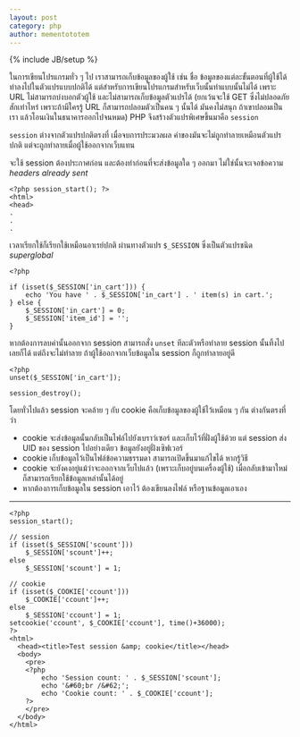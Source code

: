 ```yaml
---
layout: post
category: php
author: mementototem
---
```

{% include JB/setup %}

ในการเขียนโปรแกรมทั่ว ๆ ไป เราสามารถเก็บข้อมูลของผู้ใช้ เช่น ชื่อ ข้อมูลของแต่ละขั้นตอนที่ผู้ใช้ได้ทำลงไปในตัวแปรแบบปกติได้ แต่สำหรับการเขียนโปรแกรมสำหรับเว็บนั้นทำแบบนั้นไม่ได้ เพราะ URL ไม่สามารถบ่งบอกตัวผู้ใช้ และไม่สามารถเก็บข้อมูลตัวแปรได้ (ยกเว้นจะใช้ GET ซึ่งไม่ปลอดภัยสักเท่าไหร่ เพราะถ้ามีใครรู้ URL ก็สามารถปลอมตัวเป็นคน ๆ นั้นได้ มันคงไม่สนุก ถ้าเขาปลอมเป็นเรา แล้วโอนเงินในธนาคารออกไปจนหมด) PHP จึงสร้างตัวแปรพิเศษขึ้นมาคือ `session` 

`session` ต่างจากตัวแปรปกติตรงที่ เมื่อจบการประมวลผล ค่าของมันจะไม่ถูกทำลายเหมือนตัวแปรปกติ แต่จะถูกทำลายเมื่อผู้ใช้ออกจากเว็บแทน 

จะใช้ session ต้องประกาศก่อน และต้องทำก่อนที่จะส่งข้อมูลใด ๆ ออกมา ไม่ใช่นั้นจะเจอข้อความ *headers already sent*

    <?php session_start(); ?>
    <html>
    <head>
    .
    .
    .

เวลาเรียกใช้ก็เรียกใช้เหมือนอาเรย์ปกติ ผ่านทางตัวแปร `$_SESSION` ซึ่งเป็นตัวแปรชนิด *superglobal*

    <?php

    if (isset($_SESSION['in_cart'])) {
        echo 'You have ' . $_SESSION['in_cart'] . ' item(s) in cart.';
    } else {
        $_SESSION['in_cart'] = 0;
        $_SESSION['item_id'] = '';
    }

หากต้องการลบค่านั้นออกจาก session สามารถสั่ง `unset` ทีละตัวหรือทำลาย session นั้นทิ้งไปเลยก็ได้ แต่ถึงจะไม่ทำลาย ถ้าผู้ใช้ออกจากเว็บข้อมูลใน session ก็ถูกทำลายอยู่ดี

    <?php
    unset($_SESSION['in_cart']);

    session_destroy();

โดยทั่วไปแล้ว session จะคล้าย ๆ กับ cookie คือเก็บข้อมูลของผู้ใช้ไว้เหมือน ๆ กัน ต่างกันตรงที่ว่า

- cookie จะส่งข้อมูลนั้นกลับเป็นไฟล์ไปยังเบราว์เซอร์ และเก็บไว้ที่ฝั่งผู้ใช้ด้วย แต่ session ส่ง UID ของ session ไปอย่างเดียว ข้อมูลยังอยู่ฝั่งเซิฟเวอร์
- cookie เก็บข้อมูลไว้เป็นไฟล์ข้อความธรรมดา สามารถเปิดขึ้นมาแก้ไขได้ หากรู้วิธี
- cookie จะยังคงอยู่แม้ว่าจะออกจากเว็บไปแล้ว (เพราะเก็บอยู่บนเครื่องผู้ใช้) เมื่อกลับเข้ามาใหม่ ก็สามารถเรียกใช้ข้อมูลเหล่านั้นได้อยู่
- หากต้องการเก็บข้อมูลใน session เอาไว้ ต้องเขียนลงไฟล์ หรือฐานข้อมูลเอาเอง

---

    <?php
    session_start();

    // session
    if (isset($_SESSION['scount']))
        $_SESSION['scount']++;
    else
        $_SESSION['scount'] = 1;

    // cookie
    if (isset($_COOKIE['ccount']))
        $_COOKIE['ccount']++;
    else
        $_SESSION['ccount'] = 1;
    setcookie('ccount', $_COOKIE['ccount'], time()+36000);
    ?>
    <html>
      <head><title>Test session &amp; cookie</title></head>
      <body>
        <pre>
        <?php
            echo 'Session count: ' . $_SESSION['scount'];
            echo '&#60;br /&#62;';
            echo 'Cookie count: ' . $_COOKIE['ccount'];
        ?>
        </pre>
      </body>
    </html>

